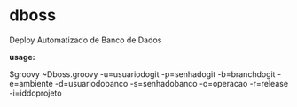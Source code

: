 # dboss
Deploy Automatizado de Banco de Dados

**usage:**

$groovy ~Dboss.groovy -u=usuariodogit -p=senhadogit -b=branchdogit -e=ambiente -d=usuariodobanco -s=senhadobanco -o=operacao -r=release -i=iddoprojeto

